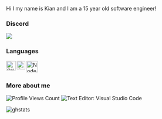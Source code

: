 <!--
**Kina738/Kina738** is a ✨ _special_ ✨ repository because its `README.md` (this file) appears on your GitHub profile.
-->
Hi I my name is Kian and I am a 15 year old software engineer!

### Discord
<img src="https://discord.c99.nl/widget/theme-4/700841837736362004.png"/>

### Languages
<img align="left" alt="C#" width="26px" src="https://letzgro.net/wp-content/uploads/2016/06/%D0%A1-programming-language-1-300x300.png"/>
<img align="left" alt="C++" width="23px" src="https://upload.wikimedia.org/wikipedia/commons/thumb/1/18/ISO_C%2B%2B_Logo.svg/1200px-ISO_C%2B%2B_Logo.svg.png"/>
<img align="left" alt="Node" width="31px" src="https://www.ambientinfotech.com/wp-content/uploads/2020/03/node-js.png"/>
<br />
<br />

### More about me
<img src="https://komarev.com/ghpvc/?username=Kian738" alt="Profile Views Count"> ![Text Editor: Visual Studio Code](https://img.shields.io/badge/Text%20Editor-Visual%20Studio%20Code-blue)

![ghstats](https://github-readme-stats-ruby-one.vercel.app/api?username=Kian738&theme=dark&show_icons=true)
<!--![ghstats](https://github-readme-stats.vercel.app/api?username=Kian738&show_icons=true&theme=dark&locale=e)-->
